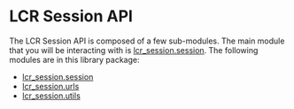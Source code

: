 # LCR Session API

The LCR Session API is composed of a few sub-modules. The main module that you will be
interacting with is [lcr_session.session](session.md). The following modules are in this
library package:

* [lcr_session.session](session.md)
* [lcr_session.urls](urls.md)
* [lcr_session.utils](utils.md)
